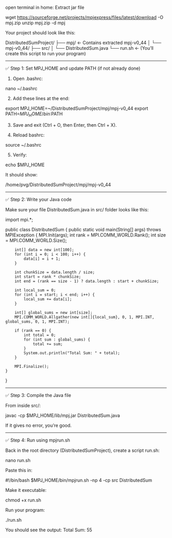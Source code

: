
open terminal in home:
Extract jar file

wget https://sourceforge.net/projects/mpjexpress/files/latest/download -O mpj.zip
unzip mpj.zip -d mpj


Your project should look like this:

DistributedSumProject/
├── mpj/                     ← Contains extracted mpj-v0_44
│   └── mpj-v0_44/
├── src/
│   └── DistributedSum.java
└── run.sh                   ← (You’ll create this script to run your program)


---

✅ Step 1: Set MPJ_HOME and update PATH (if not already done)

1. Open .bashrc:

nano ~/.bashrc


2. Add these lines at the end:

export MPJ_HOME=~/DistributedSumProject/mpj/mpj-v0_44
export PATH=$MPJ_HOME/bin:$PATH


3. Save and exit (Ctrl + O, then Enter, then Ctrl + X).


4. Reload bashrc:

source ~/.bashrc


5. Verify:

echo $MPJ_HOME

It should show:

/home/pvg/DistributedSumProject/mpj/mpj-v0_44




---

✅ Step 2: Write your Java code

Make sure your file DistributedSum.java in src/ folder looks like this:

import mpi.*;

public class DistributedSum {
    public static void main(String[] args) throws MPIException {
        MPI.Init(args);
        int rank = MPI.COMM_WORLD.Rank();
        int size = MPI.COMM_WORLD.Size();

        int[] data = new int[100];
        for (int i = 0; i < 100; i++) {
            data[i] = i + 1;
        }

        int chunkSize = data.length / size;
        int start = rank * chunkSize;
        int end = (rank == size - 1) ? data.length : start + chunkSize;

        int local_sum = 0;
        for (int i = start; i < end; i++) {
            local_sum += data[i];
        }

        int[] global_sums = new int[size];
        MPI.COMM_WORLD.Allgather(new int[]{local_sum}, 0, 1, MPI.INT, global_sums, 0, 1, MPI.INT);

        if (rank == 0) {
            int total = 0;
            for (int sum : global_sums) {
                total += sum;
            }
            System.out.println("Total Sum: " + total);
        }

        MPI.Finalize();
    }
}


---

✅ Step 3: Compile the Java file

From inside src/:

javac -cp $MPJ_HOME/lib/mpj.jar DistributedSum.java

If it gives no error, you’re good.


---

✅ Step 4: Run using mpjrun.sh

Back in the root directory (DistributedSumProject), create a script run.sh:

nano run.sh

Paste this in:

#!/bin/bash
$MPJ_HOME/bin/mpjrun.sh -np 4 -cp src DistributedSum

Make it executable:

chmod +x run.sh

Run your program:

./run.sh

You should see the output:
Total Sum: 55
